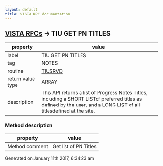 ```yaml
---
layout: default
title: VISTA RPC documentation
---
```




## [VISTA RPCs](TableOfContent.md) &#8594; TIU GET PN TITLES 

 property | value 
--- | --- 
 label | TIU GET PN TITLES
 tag | NOTES
 routine | [TIUSRVD](http://code.osehra.org/dox/Routine_TIUSRVD_source.html)
 return value type | ARRAY
 description | This API returns a list of Progress Notes Titles, including a SHORT LISTof preferred titles as defined by the user, and a LONG LIST of all titlesdefined at the site.


### Method description

 property | value 
--- | --- 
 Method comment | Get list of PN Titles




Generated on January 11th 2017, 6:34:23 am